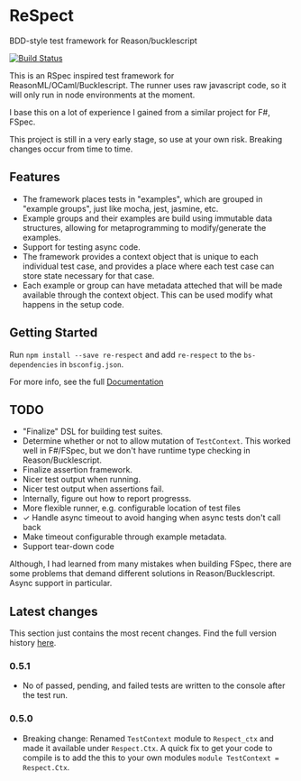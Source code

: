 # ReSpect

BDD-style test framework for Reason/bucklescript

[![Build Status](https://travis-ci.org/PeteProgrammer/respect.svg?branch=master)](https://travis-ci.org/PeteProgrammer/respect)

This is an RSpec inspired test framework for ReasonML/OCaml/Bucklescript. The
runner uses raw javascript code, so it will only run in node environments at the moment.

I base this on a lot of experience I gained from a similar project for F#, FSpec.

This project is still in a very early stage, so use at your own risk. Breaking
changes occur from time to time.

## Features

 * The framework places tests in "examples", which are grouped in "example
     groups", just like mocha, jest, jasmine, etc.
 * Example groups and their examples are build using immutable data structures,
     allowing for metaprogramming to modify/generate the examples.
 * Support for testing async code.
 * The framework provides a context object that is unique to each individual
     test case, and provides a place where each test case can store state
     necessary for that case.
 * Each example or group can have metadata atteched that will be made available
     through the context object. This can be used modify what happens in the
     setup code.
     
## Getting Started

Run `npm install --save re-respect` and add `re-respect` to the `bs-dependencies` in `bsconfig.json`.

For more info, see the full [Documentation](https://github.com/PeteProgrammer/respect/blob/master/Documentation.md)

## TODO

 * "Finalize" DSL for building test suites.
 * Determine whether or not to allow mutation of `TestContext`. This worked well
     in F#/FSpec, but we don't have runtime type checking in Reason/Bucklescript.
 * Finalize assertion framework.
 * Nicer test output when running.
 * Nicer test output when assertions fail.
 * Internally, figure out how to report progresss.
 * More flexible runner, e.g. configurable location of test files
 * ✓ Handle async timeout to avoid hanging when async tests don't call back
 * Make timeout configurable through example metadata.
 * Support tear-down code

Although, I had learned from many mistakes when building FSpec, there are some
problems that demand different solutions in Reason/Bucklescript. Async support
in particular.

## Latest changes

This section just contains the most recent changes. Find the full version
history [here](https://github.com/PeteProgrammer/respect/blob/master/CHANGELOG.md).

### 0.5.1

 * No of passed, pending, and failed tests are written to the console after the
     test run.

### 0.5.0

 * Breaking change: Renamed `TestContext` module to `Respect_ctx` and made it
     available under `Respect.Ctx`. A quick fix to get your code to compile
     is to add the this to your own modules `module TestContext = Respect.Ctx`.

